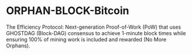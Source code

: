 # ORPHAN-BLOCK-Bitcoin
The Efficiency Protocol: Next-generation Proof-of-Work (PoW) that uses GHOSTDAG (Block-DAG) consensus to achieve 1-minute block times while ensuring 100% of mining work is included and rewarded (No More Orphans). 
